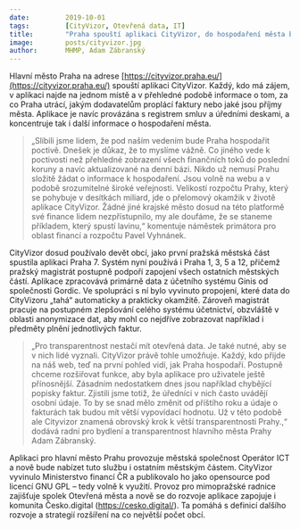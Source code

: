 ```yaml
---
date:         2019-10-01
tags:         [CityVizor, Otevřená data, IT]
title:        "Praha spouští aplikaci CityVizor, do hospodaření města bude moci jednoduše nahlížet každý"
image: 	      posts/cityvizor.jpg
author:       MHMP, Adam Zábranský
---
```


Hlavní město Praha na adrese [https://cityvizor.praha.eu/](https://cityvizor.praha.eu/) spouští aplikaci CityVizor. Každý, kdo má zájem, v aplikaci najde na jednom místě a v přehledné podobě informace o tom, za co Praha utrácí, jakým dodavatelům proplácí faktury nebo jaké jsou příjmy města. Aplikace je navíc provázána s registrem smluv a úředními deskami, a koncentruje tak i další informace o hospodaření města.

> „Slíbili jsme lidem, že pod naším vedením bude Praha hospodařit poctivě. Dnešek je důkaz, že to myslíme vážně. Co jiného vede k poctivosti než přehledné zobrazení všech finančních toků do poslední koruny a navíc aktualizované na denní bázi. Nikdo už nemusí Prahu složitě žádat o informace k hospodaření. Jsou volně na webu a v podobě srozumitelné široké veřejnosti. Velikostí rozpočtu Prahy, který se pohybuje v desítkách miliard, jde o přelomový okamžik v životě aplikace CityVizor. Žádné jiné krajské město dosud na této platformě své finance lidem nezpřístupnilo, my ale doufáme, že se staneme příkladem, který spustí lavinu,“ komentuje náměstek primátora pro oblast financí a rozpočtu Pavel Vyhnánek.

CityVizor dosud používalo devět obcí, jako první pražská městská část spustila aplikaci Praha 7. Systém nyní používá i Praha 1, 3, 5 a 12, přičemž pražský magistrát postupně podpoří zapojení všech ostatních městských částí. Aplikace zpracovává primárně data z účetního systému Ginis od společnosti Gordic. Ve spolupráci s ní bylo vyvinuto propojení, které data do CityVizoru „tahá“ automaticky a prakticky okamžitě. Zároveň magistrát pracuje na postupném zlepšování celého systému účetnictví, obzvláště v oblasti anonymizace dat, aby mohl co nejdříve zobrazovat například i předměty plnění jednotlivých faktur.

> „Pro transparentnost nestačí mít otevřená data. Je také nutné, aby se v nich lidé vyznali. CityVizor právě tohle umožňuje. Každý, kdo přijde na náš web, teď na první pohled vidí, jak Praha hospodaří. Postupně chceme rozšiřovat funkce, aby byla aplikace pro uživatele ještě přínosnější. Zásadním nedostatkem dnes jsou například chybějící popisky faktur. Zjistili jsme totiž, že úředníci v nich často uvádějí osobní údaje. To by se snad mělo změnit od příštího roku a údaje o fakturách tak budou mít větší vypovídací hodnotu. Už v této podobě ale Cityvizor znamená obrovský krok k větší transparentnosti Prahy.,“ dodává radní pro bydlení a transparentnost hlavního města Prahy Adam Zábranský.

Aplikaci pro hlavní město Prahu provozuje městská společnost Operátor ICT a nově bude nabízet tuto službu i ostatním městským částem. CityVizor vyvinulo Ministerstvo financí ČR a publikovalo ho jako opensource pod licencí GNU GPL – tedy volně k využití. Provoz pro mimopražské radnice zajišťuje spolek Otevřená města a nově se do rozvoje aplikace zapojuje i komunita Česko.digital (https://cesko.digital/). Ta pomáhá s definicí dalšího rozvoje a strategií rozšíření na co největší počet obcí.

